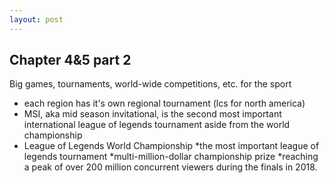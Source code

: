 ```yaml
---
layout: post
---
```

## Chapter 4&5 part 2
Big games, tournaments, world-wide competitions, etc. for the sport

- each region has it's own regional tournament (lcs for north america)
- MSI, aka mid season invitational, is the second most important international league of legends tournament aside from the world championship
- League of Legends World Championship
	*the most important league of legends tournament
	*multi-million-dollar championship prize
	*reaching a peak of over 200 million concurrent viewers during the finals in 2018.